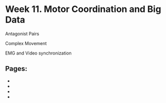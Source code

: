 # Week 11. Motor Coordination and Big Data

Antagonist Pairs

Complex Movement

EMG and Video synchronization

## Pages:
- [](../week-11/Lab-Manual.md)
- [](../week-11/Motor-Coordination-and-Big-Data.ipynb)
- [](../week-11/Tutorial-Geometric-View-Of-Data.ipynb)
- [](../week-11/Tutorial-Dimensionality-Reduction.ipynb)

